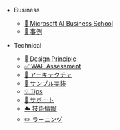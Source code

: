 
- Business

    - [ :school: Microsoft AI Business School](/business/school.md)
    - [ :briefcase: 事例](/business/usecase.md)

- Technical
    - [ :memo: Design Principle](technical/machine-learning-design-principle.md)
    - [ :white_check_mark: WAF Assessment](technical/assessment-waf.md)
    - [ :wrench: アーキテクチャ](technical/architecture.md)
    - [ :pencil: サンプル実装](technical/sample.md)
    - [ :bulb: Tips](technical/tips.md)
    - [ :information_desk_person: サポート](technical/support)
    - [ :cloud: 技術情報](technical/techinfo.md)
    - [ :pencil2: ラーニング](technical/learning.md)

